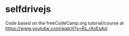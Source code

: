# selfdrivejs

Code based on the freeCodeCamp.org tutorial/course at https://www.youtube.com/watch?v=Rs_rAxEsAvI
